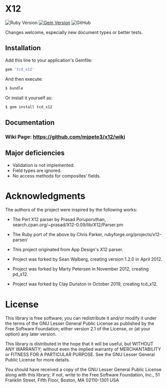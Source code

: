 # X12

![Ruby Version](https://img.shields.io/badge/Ruby->=1.9.1-red.svg)
[![Gem Version](https://badge.fury.io/rb/tcd_x12.svg)](https://badge.fury.io/rb/tcd_x12)
![GitHub](https://img.shields.io/github/license/tcd/x12)

Changes welcome, especially new document types or better tests.

## Installation

Add this line to your application's Gemfile:

```ruby
gem 'tcd_x12'
```

And then execute:

```sh
$ bundle
```

Or install it yourself as:

```sh
$ gem install tcd_x12
```

## Documentation

### Wiki Page: https://github.com/mjpete3/x12/wiki

## Major deficiencies

- Validation is not implemented.
- Field types are ignored.
- No access methods for composites’ fields.

# Acknowledgments

The authors of the project were inspired by the following works:

- The Perl X12 parser by Prasad Poruporuthan, search.cpan.org/~prasad/X12-0.09/lib/X12/Parser.pm
- The Ruby port of the above by Chris Parker, rubyforge.org/projects/x12-parser/
- This project originated from App Design's X12 parser.

- Project was forked by Sean Walberg, creating version 1.2.0 in April 2012.
- Project was forked by Marty Petersen in November 2012, creating pd_x12.
- Project was forked by Clay Dunston in October 2019, creating tcd_x12.

# License

This library is free software; you can redistribute it and/or
modify it under the terms of the GNU Lesser General Public
License as published by the Free Software Foundation; either
version 2.1 of the License, or (at your option) any later version.

This library is distributed in the hope that it will be useful,
but WITHOUT ANY WARRANTY; without even the implied warranty of
MERCHANTABILITY or FITNESS FOR A PARTICULAR PURPOSE.  See the GNU
Lesser General Public License for more details.

You should have received a copy of the GNU Lesser General Public
License along with this library; if not, write to the Free Software
Foundation, Inc., 51 Franklin Street, Fifth Floor, Boston, MA  02110-1301  USA